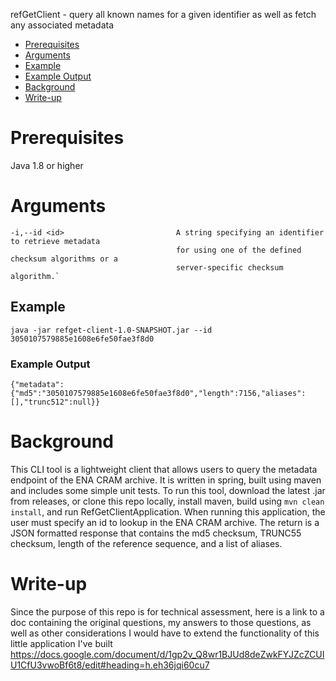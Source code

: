 refGetClient - query all known names for a given identifier as well as fetch any associated metadata

- [Prerequisites](#prerequisites)
- [Arguments](#arguments)
- [Example](#example)
- [Example Output](#example-output)
- [Background](#background)
- [Write-up](#write-up)

# Prerequisites
Java 1.8 or higher

# Arguments
    -i,--id <id>                         A string specifying an identifier to retrieve metadata
                                         for using one of the defined checksum algorithms or a
                                         server-specific checksum algorithm.`

## Example
    java -jar refget-client-1.0-SNAPSHOT.jar --id 3050107579885e1608e6fe50fae3f8d0

### Example Output
    {"metadata":{"md5":"3050107579885e1608e6fe50fae3f8d0","length":7156,"aliases":[],"trunc512":null}}

# Background
This CLI tool is a lightweight client that allows users to query the metadata endpoint of the ENA CRAM archive. It is written in spring, built using maven and includes some simple unit tests. To run this tool, download the latest .jar from releases, or clone this repo locally, install maven, build using `mvn clean install`, and run RefGetClientApplication.
When running this application, the user must specify an id to lookup in the ENA CRAM archive. The return is a JSON formatted response that contains the md5 checksum, TRUNC55 checksum, length of the reference sequence, and a list of aliases.

# Write-up
Since the purpose of this repo is for technical assessment, here is a link to a doc containing the original questions, my answers to those questions, as well as other considerations I would have to extend the functionality of this little application I've built
https://docs.google.com/document/d/1gp2v_Q8wr1BJUd8deZwkFYJZcZCUIU1CfU3vwoBf6t8/edit#heading=h.eh36jqi60cu7

